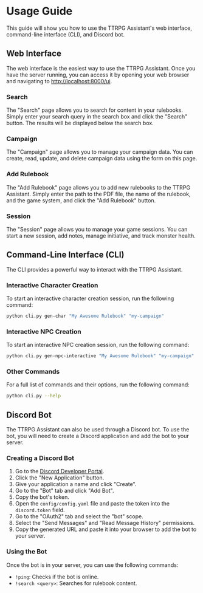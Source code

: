 # Usage Guide

This guide will show you how to use the TTRPG Assistant's web interface, command-line interface (CLI), and Discord bot.

## Web Interface

The web interface is the easiest way to use the TTRPG Assistant. Once you have the server running, you can access it by opening your web browser and navigating to [http://localhost:8000/ui](http://localhost:8000/ui).

### Search

The "Search" page allows you to search for content in your rulebooks. Simply enter your search query in the search box and click the "Search" button. The results will be displayed below the search box.

### Campaign

The "Campaign" page allows you to manage your campaign data. You can create, read, update, and delete campaign data using the form on this page.

### Add Rulebook

The "Add Rulebook" page allows you to add new rulebooks to the TTRPG Assistant. Simply enter the path to the PDF file, the name of the rulebook, and the game system, and click the "Add Rulebook" button.

### Session

The "Session" page allows you to manage your game sessions. You can start a new session, add notes, manage initiative, and track monster health.

## Command-Line Interface (CLI)

The CLI provides a powerful way to interact with the TTRPG Assistant.

### Interactive Character Creation

To start an interactive character creation session, run the following command:

```bash
python cli.py gen-char "My Awesome Rulebook" "my-campaign"
```

### Interactive NPC Creation

To start an interactive NPC creation session, run the following command:

```bash
python cli.py gen-npc-interactive "My Awesome Rulebook" "my-campaign"
```

### Other Commands

For a full list of commands and their options, run the following command:

```bash
python cli.py --help
```

## Discord Bot

The TTRPG Assistant can also be used through a Discord bot. To use the bot, you will need to create a Discord application and add the bot to your server.

### Creating a Discord Bot

1.  Go to the [Discord Developer Portal](https://discord.com/developers/applications).
2.  Click the "New Application" button.
3.  Give your application a name and click "Create".
4.  Go to the "Bot" tab and click "Add Bot".
5.  Copy the bot's token.
6.  Open the `config/config.yaml` file and paste the token into the `discord.token` field.
7.  Go to the "OAuth2" tab and select the "bot" scope.
8.  Select the "Send Messages" and "Read Message History" permissions.
9.  Copy the generated URL and paste it into your browser to add the bot to your server.

### Using the Bot

Once the bot is in your server, you can use the following commands:

*   `!ping`: Checks if the bot is online.
*   `!search <query>`: Searches for rulebook content.